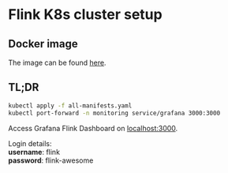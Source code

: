 # Flink K8s cluster setup


## Docker image
The image can be found
[here](https://hub.docker.com/r/wzorgdrager/flink-prometheus).


## TL;DR
```sh
kubectl apply -f all-manifests.yaml
kubectl port-forward -n monitoring service/grafana 3000:3000
```

Access Grafana Flink Dashboard on
[localhost:3000](http://localhost:3000/dashboard/db/flink-dashboard?refresh=5s&orgId=1).

Login details:  
**username**: flink  
**password**: flink-awesome  
